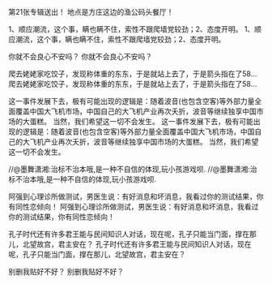 <sentence id="1" opinionated="Y" emotion-1-type="喜好" emotion-2-type="">第21张专辑送出！</sentence>
<sentence id="2" opinionated="N">地点是方庄这边的渔公码头餐厅！</sentence>


<sentence id="1" opinionated="Y" emotion-1-type="" emotion-2-type="">1、顺应潮流，这个事，瞒也瞒不住，索性不跟爬墙党较劲；2、态度开明。</sentence>
<sentence id="1" opinionated="N">1、顺应潮流，这个事，瞒也瞒不住，索性不跟爬墙党较劲；2、态度开明。</sentence>

<sentence id="3" opinionated="Y" emotion-1-type="" emotion-2-type="">你就不会良心不安吗？</sentence>
<sentence id="3" opinionated="Y" emotion-1-type="厌恶">你就不会良心不安吗？</sentence>

<sentence id="2" opinionated="Y" emotion-1-type="" emotion-2-type="">爬去姥姥家吃饺子，发现称体重的东东，于是就站上去了，于是箭头指在了58…</sentence>
<sentence id="2" opinionated="N">爬去姥姥家吃饺子，发现称体重的东东，于是就站上去了，于是箭头指在了58…</sentence>

</weibo>
<weibo id="3362" emotion-type="喜好">
<sentence id="1" opinionated="Y" emotion-1-type="" emotion-2-type="">这一事件发展下去，极有可能出现的逻辑是：随着波音(也包含空客)等外部力量全面覆盖中国大飞机市场，中国自己的大飞机产业再次夭折，波音等继续独享中国市场的大蛋糕。</sentence>
<sentence id="2" opinionated="Y" emotion-1-type="喜好" emotion-2-type="无">当然，我们希望这一切不会发生。</sentence>
</weibo>
</weibo>
<weibo id="3362" emotion-type="厌恶">
<sentence id="1" opinionated="N">这一事件发展下去，极有可能出现的逻辑是：随着波音(也包含空客)等外部力量全面覆盖中国大飞机市场，中国自己的大飞机产业再次夭折，波音等继续独享中国市场的大蛋糕。</sentence>
<sentence id="2" opinionated="Y" emotion-1-type="厌恶">当然，我们希望这一切不会发生。</sentence>
</weibo>

<sentence id="1" opinionated="Y" emotion-1-type="" emotion-2-type="">//@墨舞潇湘:治标不治本哦,是一种不自信的体现,玩小孩游戏呗.</sentence>
<sentence id="1" opinionated="Y" emotion-1-type="厌恶">//@墨舞潇湘:治标不治本哦,是一种不自信的体现,玩小孩游戏呗.</sentence>

<sentence id="1" opinionated="Y" emotion-1-type="" emotion-1-type="">阿强到心理诊所做测试，男医生说：有好消息和坏消息，我看过你的测试结果，你有同性恋倾向！</sentence>
<sentence id="1" opinionated="Y" emotion-1-type="惊讶">阿强到心理诊所做测试，男医生说：有好消息和坏消息，我看过你的测试结果，你有同性恋倾向！</sentence>

<sentence id="2" opinionated="Y" emotion-1-type="" emotion-2-type="">孔子时代还有许多君王能与民间知识人对话，现在呢，孔子只能当门面，撑在那儿，北望故宫，君主安在？</sentence>
<sentence id="2" opinionated="Y" emotion-1-type="厌恶" >孔子时代还有许多君王能与民间知识人对话，现在呢，孔子只能当门面，撑在那儿，北望故宫，君主安在？</sentence>

<sentence id="5" opinionated="Y" emotion-1-type="厌恶" emotion-2-type="无">别删我贴好不好？</sentence>
<sentence id="5" opinionated="Y" emotion-1-type="恐惧" emotion-2-type="无">别删我贴好不好？</sentence>
